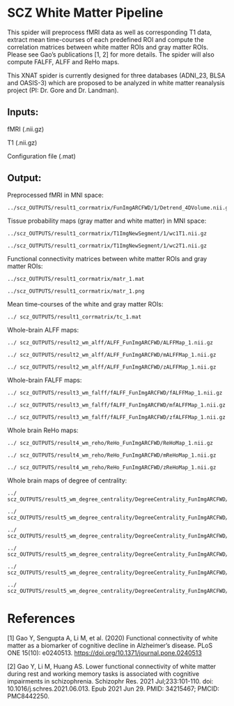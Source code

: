 # SCZ White Matter Pipeline

This spider will preprocess fMRI data as well as corresponding T1 data, extract mean time-courses of each predefined ROI and compute the correlation matrices between white matter ROIs and gray matter ROIs. Please see Gao’s publications [1, 2] for more details. The spider will also compute FALFF, ALFF and ReHo maps. 

This XNAT spider is currently designed for three databases (ADNI_23, BLSA and OASIS-3) which are proposed to be analyzed in white matter reanalysis project (PI: Dr. Gore and Dr. Landman). 

## Inputs: 
fMRI (.nii.gz)

T1 (.nii.gz)

Configuration file (.mat)
  
## Output:
Preprocessed fMRI in MNI space: 

	../scz_OUTPUTS/result1_corrmatrix/FunImgARCFWD/1/Detrend_4DVolume.nii.gz

Tissue probability maps (gray matter and white matter) in MNI space:

 	../scz_OUTPUTS/result1_corrmatrix/T1ImgNewSegment/1/wc1T1.nii.gz

	../scz_OUTPUTS/result1_corrmatrix/T1ImgNewSegment/1/wc2T1.nii.gz

Functional connectivity matrices between white matter ROIs and gray matter ROIs: 

	../scz_OUTPUTS/result1_corrmatrix/matr_1.mat

	../scz_OUTPUTS/result1_corrmatrix/matr_1.png

Mean time-courses of the white and gray matter ROIs:

	../ scz_OUTPUTS/result1_corrmatrix/tc_1.mat	

Whole-brain ALFF maps:

	../ scz_OUTPUTS/result2_wm_alff/ALFF_FunImgARCFWD/ALFFMap_1.nii.gz

	../ scz_OUTPUTS/result2_wm_alff/ALFF_FunImgARCFWD/mALFFMap_1.nii.gz

	../ scz_OUTPUTS/result2_wm_alff/ALFF_FunImgARCFWD/zALFFMap_1.nii.gz

Whole-brain FALFF maps:

	../ scz_OUTPUTS/result3_wm_falff/fALFF_FunImgARCFWD/fALFFMap_1.nii.gz

	../ scz_OUTPUTS/result3_wm_falff/fALFF_FunImgARCFWD/mfALFFMap_1.nii.gz

	../ scz_OUTPUTS/result3_wm_falff/fALFF_FunImgARCFWD/zfALFFMap_1.nii.gz

Whole brain ReHo maps:

	../ scz_OUTPUTS/result4_wm_reho/ReHo_FunImgARCFWD/ReHoMap_1.nii.gz

	../ scz_OUTPUTS/result4_wm_reho/ReHo_FunImgARCFWD/mReHoMap_1.nii.gz

	../ scz_OUTPUTS/result4_wm_reho/ReHo_FunImgARCFWD/zReHoMap_1.nii.gz


Whole brain maps of degree of centrality:

	../ scz_OUTPUTS/result5_wm_degree_centrality/DegreeCentrality_FunImgARCFWD/DegreeCentrality_PositiveBinarizedSumBrainMap_1.nii.gz

	../ scz_OUTPUTS/result5_wm_degree_centrality/DegreeCentrality_FunImgARCFWD/DegreeCentrality_PositiveWeightedSumBrainMap_1.nii.gz

	../ scz_OUTPUTS/result5_wm_degree_centrality/DegreeCentrality_FunImgARCFWD/mDegreeCentrality_PositiveBinarizedSumBrainMap_1.nii.gz

	../ scz_OUTPUTS/result5_wm_degree_centrality/DegreeCentrality_FunImgARCFWD/mDegreeCentrality_PositiveWeightedSumBrainMap_1.nii.gz

	../ scz_OUTPUTS/result5_wm_degree_centrality/DegreeCentrality_FunImgARCFWD/zDegreeCentrality_PositiveBinarizedSumBrainMap_1.nii.gz

	../ scz_OUTPUTS/result5_wm_degree_centrality/DegreeCentrality_FunImgARCFWD/zDegreeCentrality_PositiveWeightedSumBrainMap_1.nii.gz

# References
[1] Gao Y, Sengupta A, Li M, et al. (2020) Functional connectivity of white matter as a biomarker of cognitive decline in Alzheimer’s disease. PLoS ONE 15(10): e0240513. https://doi.org/10.1371/journal.pone.0240513

[2] Gao Y, Li M, Huang AS. Lower functional connectivity of white matter during rest and working memory tasks is associated with cognitive impairments in schizophrenia. Schizophr Res. 2021 Jul;233:101-110. doi: 10.1016/j.schres.2021.06.013. Epub 2021 Jun 29. PMID: 34215467; PMCID: PMC8442250. 

